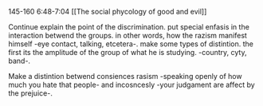 145-160
6:48-7:04
[[The social phycology of good and evil]]

Continue explain the point of the discrimination. put special enfasis in the interaction betwend the groups. in other words, how the razism manifest himself -eye contact, talking, etcetera-. make some types of distintion. the first its the amplitude of the group of what he is studying. -country, cyty, band-.

Make a distintion betwend consiences rasism -speaking openly of how much you hate that people- and incosncesly -your judgament are affect by the prejuice-. 

